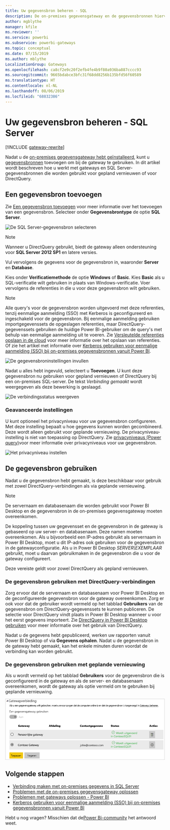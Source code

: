 ```yaml
---
title: Uw gegevensbron beheren - SQL
description: De on-premises gegevensgateway en de gegevensbronnen hiervoor beheren.
author: mgblythe
manager: kfile
ms.reviewer: ''
ms.service: powerbi
ms.subservice: powerbi-gateways
ms.topic: conceptual
ms.date: 07/15/2019
ms.author: mblythe
LocalizationGroup: Gateways
ms.openlocfilehash: ca8cf2e9c20f2efb4fe4b9f80a936ba887cccc93
ms.sourcegitcommit: 9665bdabce3bfc31f68dd8256b135bfd56f60589
ms.translationtype: HT
ms.contentlocale: nl-NL
ms.lasthandoff: 08/06/2019
ms.locfileid: "68832386"
---
```

# <a name="manage-your-data-source---sql-server"></a>Uw gegevensbron beheren - SQL Server

[!INCLUDE [gateway-rewrite](includes/gateway-rewrite.md)]

Nadat u de [on-premises gegevensgateway hebt geïnstalleerd](/data-integration/gateway/service-gateway-install), kunt u [gegevensbronnen](service-gateway-data-sources.md#add-a-data-source) toevoegen om bij de gateway te gebruiken. In dit artikel wordt beschreven hoe u werkt met gateways en SQL Server-gegevensbronnen die worden gebruikt voor gepland vernieuwen of voor DirectQuery.

## <a name="add-a-data-source"></a>Een gegevensbron toevoegen

Zie [Een gegevensbron toevoegen](service-gateway-data-sources.md#add-a-data-source) voor meer informatie over het toevoegen van een gegevensbron. Selecteer onder **Gegevensbrontype** de optie **SQL Server**.

![De SQL Server-gegevensbron selecteren](media/service-gateway-enterprise-manage-sql/datasourcesettings2.png)

> [!NOTE]
> Wanneer u DirectQuery gebruikt, biedt de gateway alleen ondersteuning voor **SQL Server 2012 SP1** en latere versies.

Vul vervolgens de gegevens voor de gegevensbron in, waaronder **Server** en **Database**. 

Kies onder **Verificatiemethode** de optie **Windows** of **Basic**. Kies **Basic** als u SQL-verificatie wilt gebruiken in plaats van Windows-verificatie. Voer vervolgens de referenties in die u voor deze gegevensbron wilt gebruiken.

> [!NOTE]
> Alle query's voor de gegevensbron worden uitgevoerd met deze referenties, tenzij eenmalige aanmelding (SSO) met Kerberos is geconfigureerd en ingeschakeld voor de gegevensbron. Bij eenmalige aanmelding gebruiken importgegevenssets de opgeslagen referenties, maar DirectQuery-gegevenssets gebruiken de huidige Power BI-gebruiker om de query's met behulp van eenmalige aanmelding uit te voeren. Zie [Versleutelde referenties opslaan in de cloud](service-gateway-data-sources.md#store-encrypted-credentials-in-the-cloud) voor meer informatie over het opslaan van referenties. Of zie het artikel met informatie over [Kerberos gebruiken voor eenmalige aanmelding (SSO) bij on-premises gegevensbronnen vanuit Power BI](service-gateway-sso-kerberos.md).

![De gegevensbroninstellingen invullen](media/service-gateway-enterprise-manage-sql/datasourcesettings3.png)

Nadat u alles hebt ingevuld, selecteert u **Toevoegen**. U kunt deze gegevensbron nu gebruiken voor gepland vernieuwen of DirectQuery bij een on-premises SQL-server. De tekst *Verbinding gemaakt* wordt weergegeven als deze bewerking is geslaagd.

![De verbindingsstatus weergeven](media/service-gateway-enterprise-manage-sql/datasourcesettings4.png)

### <a name="advanced-settings"></a>Geavanceerde instellingen

U kunt optioneel het privacyniveau voor uw gegevensbron configureren. Met deze instelling bepaalt u hoe gegevens kunnen worden gecombineerd. Deze wordt alleen gebruikt voor geplande vernieuwing. De privacyniveau-instelling is niet van toepassing op DirectQuery. Zie [privacyniveaus (Power query)](https://support.office.com/article/Privacy-levels-Power-Query-CC3EDE4D-359E-4B28-BC72-9BEE7900B540)voor meer informatie over privacyniveaus voor uw gegevensbron.

![Het privacyniveau instellen](media/service-gateway-enterprise-manage-sql/datasourcesettings9.png)

## <a name="use-the-data-source"></a>De gegevensbron gebruiken

Nadat u de gegevensbron hebt gemaakt, is deze beschikbaar voor gebruik met zowel DirectQuery-verbindingen als via geplande vernieuwing.

> [!NOTE]
> De servernaam en databasenaam die worden gebruikt voor Power BI Desktop en de gegevensbron in de on-premises gegevensgateway moeten overeenkomen.

De koppeling tussen uw gegevensset en de gegevensbron in de gateway is gebaseerd op uw server- en databasenaam. Deze namen moeten overeenkomen. Als u bijvoorbeeld een IP-adres gebruikt als servernaam in Power BI Desktop, moet u dit IP-adres ook gebruiken voor de gegevensbron in de gatewayconfiguratie. Als u in Power BI Desktop *SERVER\EXEMPLAAR* gebruikt, moet u daarvan gebruikmaken in de gegevensbron die u voor de gateway configureert.

Deze vereiste geldt voor zowel DirectQuery als gepland vernieuwen.

### <a name="use-the-data-source-with-directquery-connections"></a>De gegevensbron gebruiken met DirectQuery-verbindingen

Zorg ervoor dat de servernaam en databasenaam voor Power BI Desktop en de geconfigureerde gegevensbron voor de gateway overeenkomen. Zorg er ook voor dat de gebruiker wordt vermeld op het tabblad **Gebruikers** van de gegevensbron om DirectQuery-gegevenssets te kunnen publiceren. De selectie voor DirectQuery vindt plaats in Power BI Desktop wanneer u voor het eerst gegevens importeert. Zie [DirectQuery in Power BI Desktop gebruiken](desktop-use-directquery.md) voor meer informatie over het gebruik van DirectQuery.

Nadat u de gegevens hebt gepubliceerd, werken uw rapporten vanuit Power BI Desktop of via **Gegevens ophalen**. Nadat u de gegevensbron in de gateway hebt gemaakt, kan het enkele minuten duren voordat de verbinding kan worden gebruikt.

### <a name="use-the-data-source-with-scheduled-refresh"></a>De gegevensbron gebruiken met geplande vernieuwing

Als u wordt vermeld op het tabblad **Gebruikers** voor de gegevensbron die is geconfigureerd in de gateway en als de server- en databasenaam overeenkomen, wordt de gateway als optie vermeld om te gebruiken bij geplande vernieuwing.

![De gebruikers weergeven](media/service-gateway-enterprise-manage-sql/powerbi-gateway-enterprise-schedule-refresh.png)

## <a name="next-steps"></a>Volgende stappen

* [Verbinding maken met on-premises gegevens in SQL Server](service-gateway-sql-tutorial.md)
* [Problemen met de on-premises gegevensgateway oplossen](/data-integration/gateway/service-gateway-tshoot)
* [Problemen met gateways oplossen - Power BI](service-gateway-onprem-tshoot.md)
* [Kerberos gebruiken voor eenmalige aanmelding (SSO) bij on-premises gegevensbronnen vanuit Power BI](service-gateway-sso-kerberos.md)

Hebt u nog vragen? Misschien dat de[Power Bi-community](http://community.powerbi.com/) het antwoord weet.

